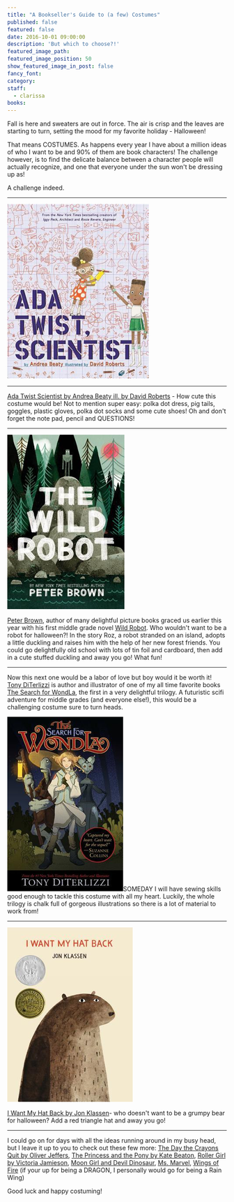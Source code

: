 ```yaml
---
title: "A Bookseller's Guide to (a few) Costumes"
published: false
featured: false
date: 2016-10-01 09:00:00
description: 'But which to choose?!'
featured_image_path:
featured_image_position: 50
show_featured_image_in_post: false
fancy_font:
category:
staff:
  - clarissa
books:
---
```



Fall is here and sweaters are out in force. The air is crisp and the leaves are starting to turn, setting the mood for my favorite holiday - Halloween!

That means COSTUMES. As happens every year I have about a million ideas of who I want to be and 90% of them are book characters! The challenge however, is to find the delicate balance between a character people will actually recognize, and one that everyone under the sun won't be dressing up as!

A challenge indeed.

---

![](/uploads/versions/adatwist---x----325-400x---.jpg)

---

[Ada Twist Scientist by Andrea Beaty ill. by David Roberts](http://www.brooklinebooksmith-shop.com/book/9781419721373) - How cute this costume would be! Not to mention super easy: polka dot dress, pig tails, goggles, plastic gloves, polka dot socks and some cute shoes! Oh and don't forget the note pad, pencil and QUESTIONS!

---

![](/uploads/versions/wild-robot---x----269-400x---.jpg)

[Peter Brown](http://www.peterbrownstudio.com/), author of many delightful picture books graced us earlier this year with his first middle grade novel [Wild Robot](http://www.brooklinebooksmith-shop.com/book/9780316381994). Who wouldn't want to be a robot for halloween?! In the story Roz, a robot stranded on an island, adopts a little duckling and raises him with the help of her new forest friends. You could go delightfully old school with lots of tin foil and cardboard, then add in a cute stuffed duckling and away you go! What fun!

---

Now this next one would be a labor of love but boy would it be worth it! [Tony DiTerlizzi](http://diterlizzi.com/home/art-gallery/) is author and illustrator of one of my all time favorite books [The Search for WondLa](http://www.brooklinebooksmith-shop.com/book/9781416983118), the first in a very delightful trilogy. A futuristic scifi adventure for middle grades (and everyone else!), this would be a challenging costume sure to turn heads.

![](/uploads/versions/search-for-wondla---x----266-400x---.jpg)SOMEDAY I will have sewing skills good enough to tackle this costume with all my heart. Luckily, the whole trilogy is chalk full of gorgeous illustrations so there is a lot of material to work from!

---

![](/uploads/versions/i-want-my-hat-back---x----288-400x---.jpg)

[I Want My Hat Back by Jon Klassen](http://www.brooklinebooksmith-shop.com/book/9780763655983)- who doesn't want to be a grumpy bear for halloween? Add a red triangle hat and away you go!

---

I could go on for days with all the ideas running around in my busy head, but I leave it up to you to check out these few more: [The Day the Crayons Quit by Oliver Jeffers](http://www.brooklinebooksmith-shop.com/book/9780399255373), [The Princess and the Pony by Kate Beaton](http://www.brooklinebooksmith-shop.com/book/9780545637084), [Roller Girl by Victoria Jamieson](http://www.brooklinebooksmith-shop.com/book/9780803740167), [Moon Girl and Devil Dinosaur](http://www.brooklinebooksmith-shop.com/book/9781302900052), [Ms. Marvel](http://www.brooklinebooksmith-shop.com/book/9780785196112), [Wings of Fire](http://www.brooklinebooksmith-shop.com/book/9780545349253) (if your up for being a DRAGON, I personally would go for being a Rain Wing)

Good luck and happy costuming!

&nbsp;

&nbsp;

&nbsp;

&nbsp;